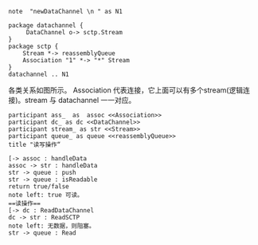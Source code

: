 ```plantuml
note  "newDataChannel \n " as N1

package datachannel {
     DataChannel o-> sctp.Stream
}
package sctp {
    Stream *-> reassemblyQueue
    Association "1" *-> "*" Stream 
}
datachannel .. N1
```
各类关系如图所示。
Association 代表连接，它上面可以有多个stream(逻辑连接)。stream 与 datachannel 一一对应。

```plantuml
participant ass_  as  assoc <<Association>>
participant dc_ as dc <<DataChannel>>
participant stream_ as str <<Stream>>
participant queue_ as queue <<reassemblyQueue>>
title "读写操作“

[-> assoc : handleData
assoc -> str : handleData
str -> queue : push
str -> queue : isReadable
return true/false
note left: true 可读。
==读操作==
[-> dc : ReadDataChannel
dc -> str : ReadSCTP
note left: 无数据，则阻塞。
str -> queue : Read
```